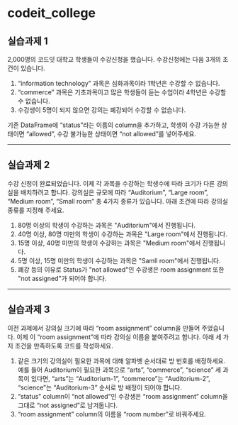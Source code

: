 # codeit_college

## 실습과제 1

2,000명의 코드잇 대학교 학생들이 수강신청을 했습니다.
수강신청에는 다음 3개의 조건이 있습니다.

1. “information technology” 과목은 심화과목이라 1학년은 수강할 수 없습니다.
2. “commerce” 과목은 기초과목이고 많은 학생들이 듣는 수업이라 4학년은 수강할 수 없습니다.
3. 수강생이 5명이 되지 않으면 강의는 폐강되어 수강할 수 없습니다.

기존 DataFrame에 “status”라는 이름의 column을 추가하고, 학생이 수강 가능한 상태이면
“allowed”, 수강 불가능한 상태이면 “not allowed”를 넣어주세요.
-  -  -
## 실습과제 2

수강 신청이 완료되었습니다. 이제 각 과목을 수강하는 학생수에 따라 크기가 다른 강의실을 배치하려고 합니다.
강의실은 규모에 따라 “Auditorium”, “Large room”, “Medium room”, “Small room” 총 4가지 종류가 있습니다.
아래 조건에 따라 강의실 종류를 지정해 주세요.

1. 80명 이상의 학생이 수강하는 과목은 "Auditorium"에서 진행됩니다.
2. 40명 이상, 80명 미만의 학생이 수강하는 과목은 "Large room"에서 진행됩니다.
3. 15명 이상, 40명 미만의 학생이 수강하는 과목은 "Medium room"에서 진행됩니다.
4. 5명 이상, 15명 미만의 학생이 수강하는 과목은 "Samll room"에서 진행됩니다.
5. 폐강 등의 이유로 Status가 "not allowed"인 수강생은 room assignment 또한 "not assigned"가 되어야 합니다.
-  -  -
## 실습과제 3

이전 과제에서 강의실 크기에 따라 “room assignment” column을 만들어 주었습니다.
이제 이 “room assignment”에 따라 강의실 이름을 붙여주려고 합니다.
아래 세 가지 조건을 만족하도록 코드를 작성하세요.

1. 같은 크기의 강의실이 필요한 과목에 대해 알파벳 순서대로 방 번호를 배정하세요.
예를 들어 Auditorium이 필요한 과목으로 “arts”, “commerce”, “science” 세 과목이 있다면, “arts”는 “Auditorium-1”, “commerce”는 “Auditorium-2”, “science”는 “Auditorium-3” 순서로 방 배정이 되어야 합니다.
2. “status” column이 “not allowed”인 수강생은 “room assignment” column을 그대로 “not assigned”로 남겨둡니다.
3. “room assignment” column의 이름을 “room number”로 바꿔주세요.
